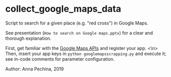 # collect_google_maps_data

Script to search for a given place (e.g. "red cross") in Google Maps.

See presentation (`How to search on Google maps.pptx`) for a clear and thorough explanation.

First, get familiar with the [Google Maps APIs](https://developers.google.com/maps/documentation) and register your app. <\n>
Then, insert your app keys in `python googlemapsscrapping.py` and execute it; see in-code comments for parameter configuration.

Author: Anna Pechina, 2019

